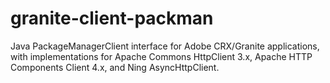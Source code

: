 granite-client-packman
======================

Java PackageManagerClient interface for Adobe CRX/Granite applications, with implementations for Apache Commons HttpClient 3.x, Apache HTTP Components Client 4.x, and Ning AsyncHttpClient.



